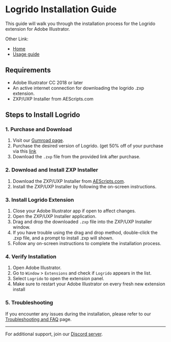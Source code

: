 # Logrido Installation Guide

This guide will walk you through the installation process for the Logrido extension for Adobe Illustrator.

Other Link:
- [Home](https://github.com/valuphic/Logrido/)
- [Usage guide](usage-guide.md)

## Requirements

- Adobe Illustrator CC 2018 or later
- An active internet connection for downloading the logrido .zxp extension.
- ZXP/UXP Installer from AEScripts.com

## Steps to Install Logrido

### 1. Purchase and Download

1. Visit our [Gumroad page](https://valuphic.gumroad.com/).
2. Purchase the desired version of Logrido. (get 50% off of your purchase via this [link](https://github.com/valuphic/Logrido/README.md#purchasing-options)
3. Download the `.zxp` file from the provided link after purchase.

### 2. Download and Install ZXP Installer

1. Download the ZXP/UXP Installer from [AEScripts.com](https://aescripts.com/learn/zxp-installer/).
2. Install the ZXP/UXP Installer by following the on-screen instructions.

### 3. Install Logrido Extension

1. Close your Adobe Illustrator app if open to affect changes.
2. Open the ZXP/UXP Installer application.
3. Drag and drop the downloaded `.zxp` file into the ZXP/UXP Installer window.
4. If you have trouble using the drag and drop method, double-click the .zxp file, and a prompt to install .zxp will shown.
5. Follow any on-screen instructions to complete the installation process.

### 4. Verify Installation

1. Open Adobe Illustrator.
2. Go to `Window` > `Extensions` and check if `Logrido` appears in the list.
3. Select `Logrido` to open the extension panel.
4. Make sure to restart your Adobe Illustrator on every fresh new extension install

### 5. Troubleshooting

If you encounter any issues during the installation, please refer to our [Troubleshooting and FAQ](docs/faq.md) page.

---

For additional support, join our [Discord server](https://discord.gg/DjJ4dF4V).

